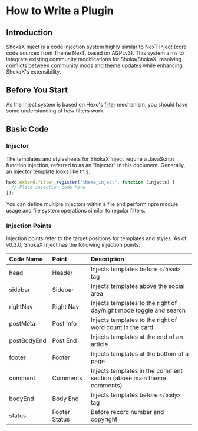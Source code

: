 # How to Write a Plugin

## Introduction

ShokaX Inject is a code injection system highly similar to NexT Inject (core code sourced from Theme NexT, based on AGPLv3). This system aims to integrate existing community modifications for Shoka/ShokaX, resolving conflicts between community mods and theme updates while enhancing ShokaX's extensibility.

## Before You Start

As the Inject system is based on Hexo's [filter](https://hexo.io/api/filter) mechanism, you should have some understanding of how filters work.

## Basic Code

### Injector

The templates and stylesheets for ShokaX Inject require a JavaScript function injection, referred to as an "injector" in this document. Generally, an injector template looks like this:

```javascript
hexo.extend.filter.register("theme_inject", function (injects) {
  // Place injection code here
});
```

You can define multiple injectors within a file and perform npm module usage and file system operations similar to regular filters.

### Injection Points

Injection points refer to the target positions for templates and styles. As of v0.3.0, ShokaX Inject has the following injection points:

| Code Name    | Point      | Description                               |
| :----------- | :--------- | :---------------------------------------- |
| head         | Header     | Injects templates before `</head>` tag     |
| sidebar      | Sidebar    | Injects templates above the social area    |
| rightNav     | Right Nav  | Injects templates to the right of day/night mode toggle and search |
| postMeta     | Post Info  | Injects templates to the right of word count in the card |
| postBodyEnd  | Post End   | Injects templates at the end of an article  |
| footer       | Footer     | Injects templates at the bottom of a page   |
| comment      | Comments   | Injects templates in the comment section (above main theme comments) |
| bodyEnd      | Body End   | Injects templates before `</body>` tag      |
| status       | Footer Status | Before record number and copyright |
